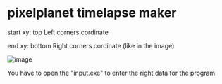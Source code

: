 # pixelplanet timelapse maker

start xy: top Left corners cordinate

end xy: bottom Right corners cordinate
(like in the image)

![image](https://github.com/Batyoaron/pixelplanet_timelapse_maker/assets/111697446/ca9d393f-ef71-48a3-9c77-030b3edf45d4)

You have to open the "input.exe" to enter the right data for the program
